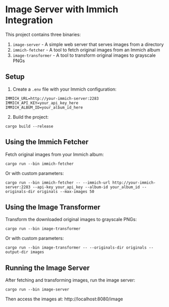 # Image Server with Immich Integration

This project contains three binaries:
1. `image-server` - A simple web server that serves images from a directory
2. `immich-fetcher` - A tool to fetch original images from an Immich album
3. `image-transformer` - A tool to transform original images to grayscale PNGs

## Setup

1. Create a `.env` file with your Immich configuration:
```
IMMICH_URL=http://your-immich-server:2283
IMMICH_API_KEY=your_api_key_here
IMMICH_ALBUM_ID=your_album_id_here
```

2. Build the project:
```
cargo build --release
```

## Using the Immich Fetcher

Fetch original images from your Immich album:
```
cargo run --bin immich-fetcher
```

Or with custom parameters:
```
cargo run --bin immich-fetcher -- --immich-url http://your-immich-server:2283 --api-key your_api_key --album-id your_album_id --originals-dir originals --max-images 50
```

## Using the Image Transformer

Transform the downloaded original images to grayscale PNGs:
```
cargo run --bin image-transformer
```

Or with custom parameters:
```
cargo run --bin image-transformer -- --originals-dir originals --output-dir images
```

## Running the Image Server

After fetching and transforming images, run the image server:
```
cargo run --bin image-server
```

Then access the images at: http://localhost:8080/image
